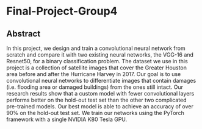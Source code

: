 # Final-Project-Group4

## Abstract

In this project, we design and train a convolutional neural network from scratch and compare it with two existing neural networks, the VGG-16 and Resnet50, for a binary classification problem. The dataset we use in this project is a collection of satellite images that cover the Greater Houston area before and after the Hurricane Harvey in 2017. Our goal is to use convolutional neural networks to differentiate images that contain damages (i.e. flooding area or damaged buildings) from the ones still intact. Our research results show that a custom model with fewer convolutional layers performs better on the hold-out test set than the other two complicated pre-trained models. Our best model is able to achieve an accuracy of over 90% on the hold-out test set. We train our networks using the PyTorch framework with a single NVIDIA K80 Tesla GPU.      
